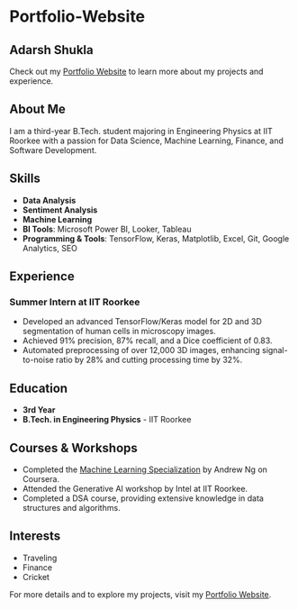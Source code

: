 # Portfolio-Website

## Adarsh Shukla

Check out my [Portfolio Website](https://adarshukla3005.github.io/) to learn more about my projects and experience.

## About Me

I am a third-year B.Tech. student majoring in Engineering Physics at IIT Roorkee with a passion for Data Science, Machine Learning, Finance, and Software Development. 

## Skills

- **Data Analysis**
- **Sentiment Analysis**
- **Machine Learning**
- **BI Tools**: Microsoft Power BI, Looker, Tableau
- **Programming & Tools**: TensorFlow, Keras, Matplotlib, Excel, Git, Google Analytics, SEO

## Experience

### Summer Intern at IIT Roorkee
- Developed an advanced TensorFlow/Keras model for 2D and 3D segmentation of human cells in microscopy images.
- Achieved 91% precision, 87% recall, and a Dice coefficient of 0.83.
- Automated preprocessing of over 12,000 3D images, enhancing signal-to-noise ratio by 28% and cutting processing time by 32%.

## Education

- **3rd Year**
- **B.Tech. in Engineering Physics** - IIT Roorkee

## Courses & Workshops

- Completed the [Machine Learning Specialization](https://www.coursera.org/specializations/machine-learning) by Andrew Ng on Coursera.
- Attended the Generative AI workshop by Intel at IIT Roorkee.
- Completed a DSA course, providing extensive knowledge in data structures and algorithms.

## Interests

- Traveling
- Finance
- Cricket

For more details and to explore my projects, visit my [Portfolio Website](https://adarshukla3005.github.io/).


